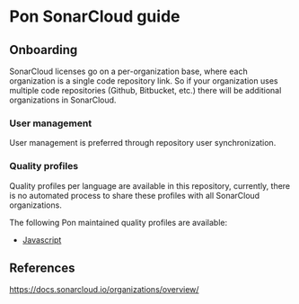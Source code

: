 # Pon SonarCloud guide

## Onboarding

SonarCloud licenses go on a per-organization base, where each organization is a single code repository link. So if your organization uses multiple code repositories (Github, Bitbucket, etc.) there will be additional organizations in SonarCloud.

### User management

User management is preferred through repository user synchronization.

### Quality profiles

Quality profiles per language are available in this repository, currently, there is no automated process to share these profiles with all SonarCloud 
organizations.

The following Pon maintained quality profiles are available:

- [Javascript](https://github.com/pondevelopment/pon-developer-guide/blob/main/tools/sonarcloud/sonarcloud_quality_profile_javascript.xml)

## References

https://docs.sonarcloud.io/organizations/overview/

